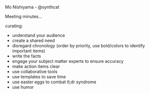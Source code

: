 Mo Nishiyama - @synthcat

Meeting minutes...

curating:
- understand your audience
- create a shared need
- disregard chronology (order by priority, use bold/colors to identify important items)
- write the facts
- engage your subject matter experts to ensure accuracy
- make action items clear
- use collaborative tools
- use templates to save time
- use easter eggs to combat tl;dr syndrome
- use humor
